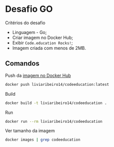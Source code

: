 # Desafio GO

Critérios do desafio
- Linguagem - Go;
- Criar imagem no Docker Hub;
- Exibir `Code.education Rocks!`;
- Imagem criada com menos de 2MB.

## Comandos

Push da [imagem no Docker Hub](`https://hub.docker.com/repository/docker/liviaribeiro14/codeeducation`)

```bash
docker push liviaribeiro14/codeeducation:latest
```

Build
```bash
docker build -t liviaribeiro14/codeeducation . 
```

Run 
```bash
docker run --rm liviaribeiro14/codeeducation   
```

Ver tamanho da imagem
```bash
docker images | grep codeeducation  
```